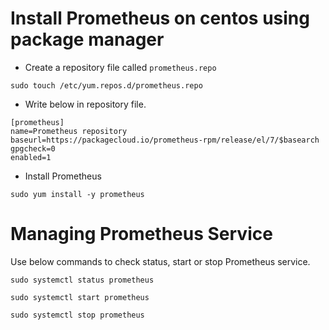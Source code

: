 # Install Prometheus on centos using package manager

- Create a repository file called `prometheus.repo`
```
sudo touch /etc/yum.repos.d/prometheus.repo
```

- Write below in repository file.
```
[prometheus]
name=Prometheus repository
baseurl=https://packagecloud.io/prometheus-rpm/release/el/7/$basearch
gpgcheck=0
enabled=1
```
- Install Prometheus
```
sudo yum install -y prometheus
```
# Managing Prometheus Service
Use below commands to check status, start or stop Prometheus service.
```
sudo systemctl status prometheus
```
```
sudo systemctl start prometheus
```
```
sudo systemctl stop prometheus
```
